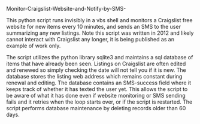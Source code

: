 Monitor-Craigslist-Website-and-Notify-by-SMS-

This python script runs invisibly in a vbs shell and monitors a Craigslist free website for new items every 10 minutes, and sends an SMS to the user summarizing any new listings. Note this script was written in 2012 and likely cannot interact with Craigslist any longer, it is being published as an example of work only. 

The script utilizes the python library sqlite3 and maintains a sql database of items that have already been seen. Listings on Craigslist are often edited and renewed so simply checking the date will not tell you if it is new. The database stores the listing web address which remains constant during renewal and editing. The database contains an SMS-success field where it keeps track of whether it has texted the user yet. This allows the script to be aware of what it has done even if website monitoring or SMS sending fails and it retries when the loop starts over, or if the script is restarted. The script performs database maintenance by deleting records older than 60 days.
